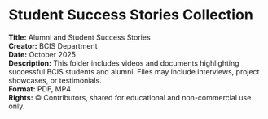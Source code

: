 # Student Success Stories Collection
**Title:** Alumni and Student Success Stories  
**Creator:** BCIS Department  
**Date:** October 2025  
**Description:** This folder includes videos and documents highlighting successful BCIS students and alumni. Files may include interviews, project showcases, or testimonials.  
**Format:** PDF, MP4  
**Rights:** © Contributors, shared for educational and non-commercial use only.
